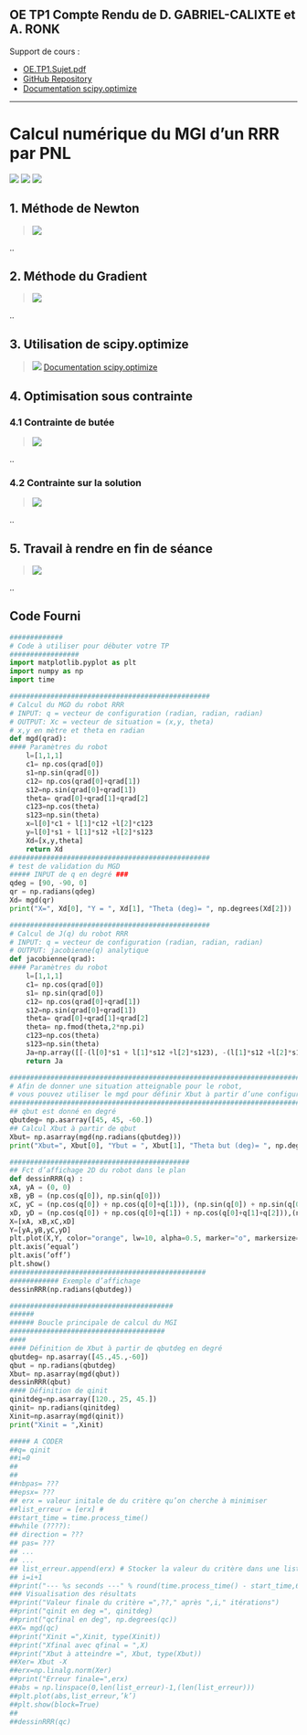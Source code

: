 OE TP1 Compte Rendu de D. GABRIEL-CALIXTE et A. RONK
---

Support de cours :
- [OE.TP1.Sujet.pdf](https://raw.githubusercontent.com/TunnARK/UT3-AURO-2223-S10-Dendron/main/vault/assets/OE.TP1.Sujet.pdf)
- [GitHub Repository](https://github.com/TunnARK/UT3-AURO-2223-S10-Coding/tree/master/OE-TP1-MGI)
- [Documentation scipy.optimize](https://docs.scipy.org/doc/scipy/tutorial/optimize.html)

---

# Calcul numérique du MGI d’un RRR par PNL

![](/assets/images/OE.TP1.Sujet-01.png)
![](/assets/images/OE.TP1.Sujet-02.png)
![](/assets/images/OE.TP1.Sujet-03.png)

## 1. Méthode de Newton

> ![](/assets/images/OE.TP1.Sujet-04.png)

..

## 2. Méthode du Gradient

> ![](/assets/images/OE.TP1.Sujet-05.png)

..

## 3. Utilisation de scipy.optimize

> ![](/assets/images/OE.TP1.Sujet-06.png)
[Documentation scipy.optimize](https://docs.scipy.org/doc/scipy/tutorial/optimize.html)


## 4. Optimisation sous contrainte

### 4.1 Contrainte de butée

> ![](/assets/images/OE.TP1.Sujet-07.png)

..

### 4.2 Contrainte sur la solution

> ![](/assets/images/OE.TP1.Sujet-08.png)

..

## 5. Travail à rendre en fin de séance

> ![](/assets/images/OE.TP1.Sujet-09.png)

..

## Code Fourni

```python
#############
# Code à utiliser pour débuter votre TP
#################
import matplotlib.pyplot as plt
import numpy as np
import time

#################################################
# Calcul du MGD du robot RRR
# INPUT: q = vecteur de configuration (radian, radian, radian)
# OUTPUT: Xc = vecteur de situation = (x,y, theta)
# x,y en mètre et theta en radian
def mgd(qrad):
#### Paramètres du robot
    l=[1,1,1]
    c1= np.cos(qrad[0])
    s1=np.sin(qrad[0])
    c12= np.cos(qrad[0]+qrad[1])
    s12=np.sin(qrad[0]+qrad[1])
    theta= qrad[0]+qrad[1]+qrad[2]
    c123=np.cos(theta)
    s123=np.sin(theta)
    x=l[0]*c1 + l[1]*c12 +l[2]*c123
    y=l[0]*s1 + l[1]*s12 +l[2]*s123
    Xd=[x,y,theta]
    return Xd
#################################################
# test de validation du MGD
##### INPUT de q en degré ###
qdeg = [90, -90, 0]
qr = np.radians(qdeg)
Xd= mgd(qr)
print("X=", Xd[0], "Y = ", Xd[1], "Theta (deg)= ", np.degrees(Xd[2]))

#################################################
# Calcul de J(q) du robot RRR
# INPUT: q = vecteur de configuration (radian, radian, radian)
# OUTPUT: jacobienne(q) analytique
def jacobienne(qrad):
#### Paramètres du robot
    l=[1,1,1]
    c1= np.cos(qrad[0])
    s1= np.sin(qrad[0])
    c12= np.cos(qrad[0]+qrad[1])
    s12=np.sin(qrad[0]+qrad[1])
    theta= qrad[0]+qrad[1]+qrad[2]
    theta= np.fmod(theta,2*np.pi)
    c123=np.cos(theta)
    s123=np.sin(theta)
    Ja=np.array([[-(l[0]*s1 + l[1]*s12 +l[2]*s123), -(l[1]*s12 +l[2]*s123), -(l[2]*s123)], [(l[0]*c1 + l[1]*c12 +l[2]*c123), (l[1]*c12 +l[2]*c123), (l[2]*c123)], [1, 1, 1]])
    return Ja

###################################################################################
# Afin de donner une situation atteignable pour le robot,
# vous pouvez utiliser le mgd pour définir Xbut à partir d’une configuration en q
###################################################################################
## qbut est donné en degré
qbutdeg= np.asarray([45, 45, -60.])
## Calcul Xbut à partir de qbut
Xbut= np.asarray(mgd(np.radians(qbutdeg)))
print("Xbut=", Xbut[0], "Ybut = ", Xbut[1], "Theta but (deg)= ", np.degrees(Xbut[2]))

############################################
## Fct d’affichage 2D du robot dans le plan
def dessinRRR(q) :
xA, yA = (0, 0)
xB, yB = (np.cos(q[0]), np.sin(q[0]))
xC, yC = (np.cos(q[0]) + np.cos(q[0]+q[1])), (np.sin(q[0]) + np.sin(q[0]+q[1]))
xD, yD = (np.cos(q[0]) + np.cos(q[0]+q[1]) + np.cos(q[0]+q[1]+q[2])),(np.sin(q[0]) + np
X=[xA, xB,xC,xD]
Y=[yA,yB,yC,yD]
plt.plot(X,Y, color="orange", lw=10, alpha=0.5, marker="o", markersize=20, mfc="red")
plt.axis(’equal’)
plt.axis(’off’)
plt.show()
################################################
############ Exemple d’affichage
dessinRRR(np.radians(qbutdeg))

########################################
######
###### Boucle principale de calcul du MGI
######################################
####
#### Définition de Xbut à partir de qbutdeg en degré
qbutdeg= np.asarray([45.,45.,-60])
qbut = np.radians(qbutdeg)
Xbut= np.asarray(mgd(qbut))
dessinRRR(qbut)
#### Définition de qinit
qinitdeg=np.asarray([120., 25, 45.])
qinit= np.radians(qinitdeg)
Xinit=np.asarray(mgd(qinit))
print("Xinit = ",Xinit)

##### A CODER
##q= qinit
##i=0
##
##
##nbpas= ???
##epsx= ???
## erx = valeur initale de du critère qu’on cherche à minimiser
##list_erreur = [erx] #
##start_time = time.process_time()
##while (????):
## direction = ???
## pas= ???
## ...
## ...
## list_erreur.append(erx) # Stocker la valeur du critère dans une liste
## i=i+1
##print("--- %s seconds ---" % round(time.process_time() - start_time,6))
### Visualisation des résultats
##print("Valeur finale du critère =",??," après ",i," itérations")
##print("qinit en deg =", qinitdeg)
##print("qcfinal en deg", np.degrees(qc))
##X= mgd(qc)
##print("Xinit =",Xinit, type(Xinit))
##print("Xfinal avec qfinal = ",X)
##print("Xbut à atteindre =", Xbut, type(Xbut))
##Xer= Xbut -X
##erx=np.linalg.norm(Xer)
##print("Erreur finale=",erx)
##abs = np.linspace(0,len(list_erreur)-1,(len(list_erreur)))
##plt.plot(abs,list_erreur,’k’)
##plt.show(block=True)
##
##dessinRRR(qc)
```
